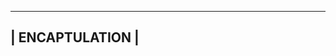 -----------------------------------------------------------------------------------------------------
|                                            ENCAPTULATION                                          |
-----------------------------------------------------------------------------------------------------